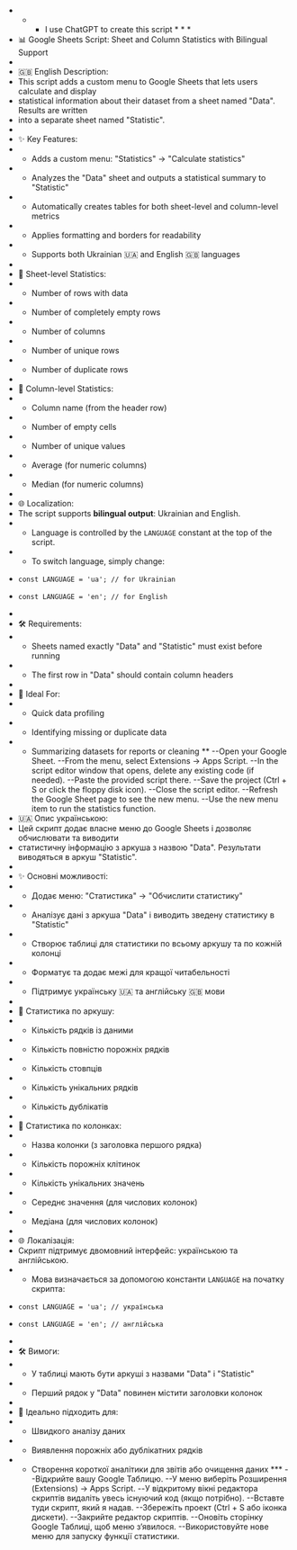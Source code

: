 * * * I use ChatGPT to create this script * * * 
 * 📊 Google Sheets Script: Sheet and Column Statistics with Bilingual Support
 *
 * 🇬🇧 English Description:
 * This script adds a custom menu to Google Sheets that lets users calculate and display
 * statistical information about their dataset from a sheet named "Data". Results are written
 * into a separate sheet named "Statistic".
 *
 * ✨ Key Features:
 * - Adds a custom menu: "Statistics" → "Calculate statistics"
 * - Analyzes the "Data" sheet and outputs a statistical summary to "Statistic"
 * - Automatically creates tables for both sheet-level and column-level metrics
 * - Applies formatting and borders for readability
 * - Supports both Ukrainian 🇺🇦 and English 🇬🇧 languages
 *
 * 📌 Sheet-level Statistics:
 * - Number of rows with data
 * - Number of completely empty rows
 * - Number of columns
 * - Number of unique rows
 * - Number of duplicate rows
 *
 * 📌 Column-level Statistics:
 * - Column name (from the header row)
 * - Number of empty cells
 * - Number of unique values
 * - Average (for numeric columns)
 * - Median (for numeric columns)
 *
 * 🌐 Localization:
 * The script supports **bilingual output**: Ukrainian and English.
 * - Language is controlled by the `LANGUAGE` constant at the top of the script.
 * - To switch language, simply change:
 *     const LANGUAGE = 'ua'; // for Ukrainian
 *     const LANGUAGE = 'en'; // for English
 *
 * 🛠 Requirements:
 * - Sheets named exactly "Data" and "Statistic" must exist before running
 * - The first row in "Data" should contain column headers
 *
 * 🧠 Ideal For:
 * - Quick data profiling
 * - Identifying missing or duplicate data
 * - Summarizing datasets for reports or cleaning
                                ** 
                  --Open your Google Sheet.
                  --From the menu, select Extensions → Apps Script.
                  --In the script editor window that opens, delete any existing code (if needed).
                  --Paste the provided script there.
                  --Save the project (Ctrl + S or click the floppy disk icon).
                  --Close the script editor.
                  --Refresh the Google Sheet page to see the new menu.
                  --Use the new menu item to run the statistics function.
 * 🇺🇦 Опис українською:
 * Цей скрипт додає власне меню до Google Sheets і дозволяє обчислювати та виводити
 * статистичну інформацію з аркуша з назвою "Data". Результати виводяться в аркуш "Statistic".
 *
 * ✨ Основні можливості:
 * - Додає меню: "Статистика" → "Обчислити статистику"
 * - Аналізує дані з аркуша "Data" і виводить зведену статистику в "Statistic"
 * - Створює таблиці для статистики по всьому аркушу та по кожній колонці
 * - Форматує та додає межі для кращої читабельності
 * - Підтримує українську 🇺🇦 та англійську 🇬🇧 мови
 *
 * 📌 Статистика по аркушу:
 * - Кількість рядків із даними
 * - Кількість повністю порожніх рядків
 * - Кількість стовпців
 * - Кількість унікальних рядків
 * - Кількість дублікатів
 *
 * 📌 Статистика по колонках:
 * - Назва колонки (з заголовка першого рядка)
 * - Кількість порожніх клітинок
 * - Кількість унікальних значень
 * - Середнє значення (для числових колонок)
 * - Медіана (для числових колонок)
 *
 * 🌐 Локалізація:
 * Скрипт підтримує двомовний інтерфейс: українською та англійською.
 * - Мова визначається за допомогою константи `LANGUAGE` на початку скрипта:
 *     const LANGUAGE = 'ua'; // українська
 *     const LANGUAGE = 'en'; // англійська
 *
 * 🛠 Вимоги:
 * - У таблиці мають бути аркуші з назвами "Data" і "Statistic"
 * - Перший рядок у "Data" повинен містити заголовки колонок
 *
 * 🧠 Ідеально підходить для:
 * - Швидкого аналізу даних
 * - Виявлення порожніх або дублікатних рядків
 * - Створення короткої аналітики для звітів або очищення даних
                         ***
                  --Відкрийте вашу Google Таблицю.
                  --У меню виберіть Розширення (Extensions) → Apps Script.
                  --У відкритому вікні редактора скриптів видаліть увесь існуючий код (якщо потрібно).
                  --Вставте туди скрипт, який я надав.
                  --Збережіть проект (Ctrl + S або іконка дискети).
                  --Закрийте редактор скриптів.
                  --Оновіть сторінку Google Таблиці, щоб меню з’явилося.
                  --Використовуйте нове меню для запуску функції статистики.
